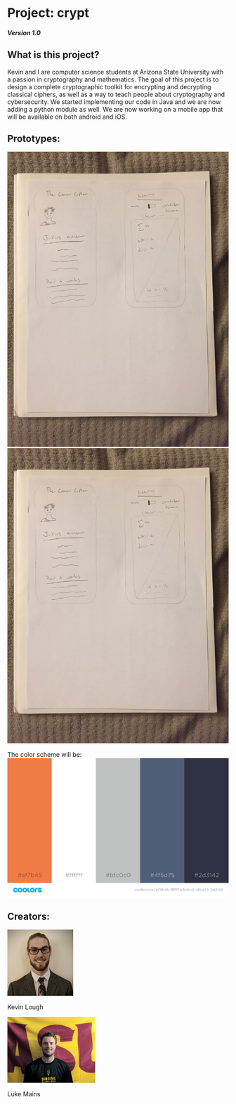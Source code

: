 # Project: crypt #
##### Version 1.0 #####

## What is this project? ##

Kevin and I are computer science students at Arizona State University with a passion in cryptography and mathematics. The goal of this project is to design a complete cryptographic toolkit for encrypting and decrypting classical ciphers, as well as a way to teach people about cryptography and cybersecurity. We started implementing our code in Java and we are now adding a python module as well. We are now working on a mobile app that will be available on both android and iOS.

## Prototypes: ##
<img src="app_prototypes_page1.jpg">
<img src="app_prototypes_page2.jpg">

The color scheme will be:
<img src="app_color_scheme.png">

## Creators: ##
<img src="kevin.jpg" width="150">

Kevin Lough

<img src="luke.jpg" width="200">

Luke Mains
